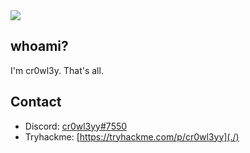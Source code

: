 <img src="https://github.com/cr0wl3yy/cr0wl3yy/blob/main/maxresdefault.jpg?raw=true" width="auto">


## whoami?
I'm cr0wl3y. That's all. 

## Contact
- Discord: [cr0wl3yy#7550](./)
- Tryhackme: [https://tryhackme.com/p/cr0wl3yy](./)

